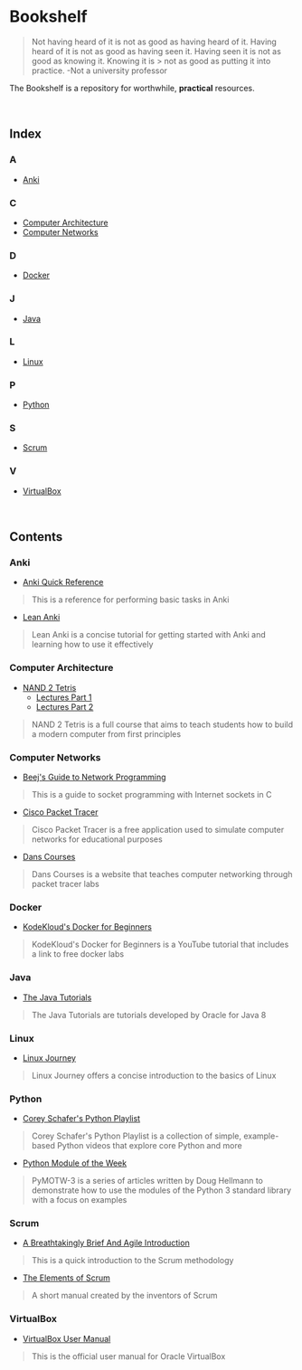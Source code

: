# Bookshelf
> Not having heard of it is not as good as having heard of it. Having heard of it is not as good as having seen it. Having seen it is not as good as knowing it. Knowing it is > not as good as putting it into practice. -Not a university professor

The Bookshelf is a repository for worthwhile, __practical__ resources.

<br/>
  
## Index
### A
- [Anki](#Anki)
### C
- [Computer Architecture](#Computer-Architecture)  
- [Computer Networks](#Computer-Networks)
### D
- [Docker](#Docker)
### J
- [Java](#Java)
### L
- [Linux](#Linux)
### P
- [Python](#Python)
### S
- [Scrum](#Scrum)
### V
- [VirtualBox](#VirtualBox)
  
<br/>
  
## Contents
### Anki
- [Anki Quick Reference](https://github.com/ColeBeck/Bookshelf/blob/main/resources/anki_quick_ref.md)
> This is a reference for performing basic tasks in Anki

- [Lean Anki](https://leananki.com/start-here/)
> Lean Anki is a concise tutorial for getting started with Anki and learning how to use it effectively

### Computer Architecture
- [NAND 2 Tetris](https://www.nand2tetris.org/course)
  - [Lectures Part 1](https://www.youtube.com/playlist?list=PLrDd_kMiAuNmSb-CKWQqq9oBFN_KNMTaI)
  - [Lectures Part 2](https://www.youtube.com/playlist?list=PLrDd_kMiAuNmllp9vuPqCuttC1XL9VyVh)
> NAND 2 Tetris is a full course that aims to teach students how to build a modern computer from first principles

### Computer Networks
- [Beej's Guide to Network Programming](https://beej.us/guide/bgnet/html/)
> This is a guide to socket programming with Internet sockets in C

- [Cisco Packet Tracer](https://www.netacad.com/courses/packet-tracer/introduction-packet-tracer)
> Cisco Packet Tracer is a free application used to simulate computer networks for educational purposes

- [Dans Courses](http://danscourses.com/)
> Dans Courses is a website that teaches computer networking through packet tracer labs

### Docker
- [KodeKloud's Docker for Beginners](https://www.youtube.com/watch?v=zJ6WbK9zFpI&t=1)
> KodeKloud's Docker for Beginners is a YouTube tutorial that includes a link to free docker labs

### Java
- [The Java Tutorials](https://docs.oracle.com/javase/tutorial/index.html)
> The Java Tutorials are tutorials developed by Oracle for Java 8

### Linux
- [Linux Journey](https://linuxjourney.com/)
> Linux Journey offers a concise introduction to the basics of Linux

### Python
- [Corey Schafer's Python Playlist](https://www.youtube.com/playlist?list=PL-osiE80TeTt2d9bfVyTiXJA-UTHn6WwU)
> Corey Schafer's Python Playlist is a collection of simple, example-based Python videos that explore core Python and more

- [Python Module of the Week](https://pymotw.com/3/)
> PyMOTW-3 is a series of articles written by Doug Hellmann to demonstrate how to use the modules of the Python 3 standard library with a focus on examples

### Scrum
- [A Breathtakingly Brief And Agile Introduction](https://agilelearninglabs.com/resources/scrum-introduction/)
> This is a quick introduction to the Scrum methodology

- [The Elements of Scrum](https://www.google.com/url?sa=t&rct=j&q=&esrc=s&source=web&cd=&ved=2ahUKEwj_lNfQtdrtAhVPlFkKHQGfBTYQFjAJegQIChAC&url=https%3A%2F%2Fwww.scrumguides.org%2Fdocs%2Fscrumguide%2Fv1%2Fscrum-guide-us.pdf&usg=AOvVaw2MI7AQLlraUqA2Lb9M_SNq)
> A short manual created by the inventors of Scrum

### VirtualBox
- [VirtualBox User Manual](https://www.virtualbox.org/manual/UserManual.html)
> This is the official user manual for Oracle VirtualBox
